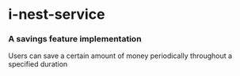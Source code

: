 # i-nest-service
### A savings feature implementation

Users can save a certain amount of money periodically throughout a specified duration
